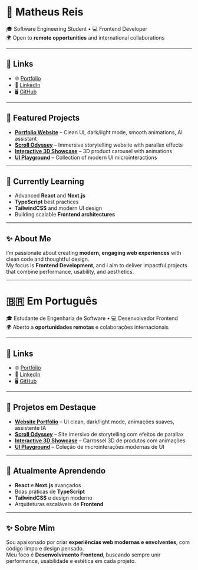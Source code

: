 # 👋 Matheus Reis

🎓 Software Engineering Student • 💻 Frontend Developer  
🌍 Open to **remote opportunities** and international collaborations  

---

## 🔗 Links
- 🌐 [Portfolio](https://matheushrz.github.io/matheus-portfolio)  
- 💼 [LinkedIn](https://www.linkedin.com/in/matheus-reis-bb38a7265)  
- 🖥️ [GitHub](https://github.com/Matheushrz)  

---

## 🚀 Featured Projects
- **[Portfolio Website](https://matheushrz.github.io/matheus-portfolio/)** – Clean UI, dark/light mode, smooth animations, AI assistant  
- **[Scroll Odyssey](https://github.com/Matheushrz/Scroll-Odyssey)** – Immersive storytelling website with parallax effects  
- **[Interactive 3D Showcase](https://github.com/Matheushrz/Interactive-3D-Showcase)** – 3D product carousel with animations  
- **[UI Playground](https://github.com/Matheushrz/UI-Playground)** – Collection of modern UI microinteractions  

---

## 🌱 Currently Learning
- Advanced **React** and **Next.js**  
- **TypeScript** best practices  
- **TailwindCSS** and modern UI design  
- Building scalable **Frontend architectures**  

---

## ✨ About Me
I’m passionate about creating **modern, engaging web experiences** with clean code and thoughtful design.  
My focus is **Frontend Development**, and I aim to deliver impactful projects that combine performance, usability, and aesthetics.  

---

# 🇧🇷 Em Português

🎓 Estudante de Engenharia de Software • 💻 Desenvolvedor Frontend  
🌍 Aberto a **oportunidades remotas** e colaborações internacionais  

---

## 🔗 Links
- 🌐 [Portfólio](https://matheushrz.github.io/matheus-portfolio)  
- 💼 [LinkedIn](https://www.linkedin.com/in/matheus-reis-bb38a7265)  
- 🖥️ [GitHub](https://github.com/Matheushrz)  

---

## 🚀 Projetos em Destaque
- **[Website Portfólio](https://matheushrz.github.io/matheus-portfolio/)** – UI clean, dark/light mode, animações suaves, assistente IA  
- **[Scroll Odyssey](https://github.com/Matheushrz/Scroll-Odyssey)** – Site imersivo de storytelling com efeitos de parallax  
- **[Interactive 3D Showcase](https://github.com/Matheushrz/Interactive-3D-Showcase)** – Carrossel 3D de produtos com animações  
- **[UI Playground](https://github.com/Matheushrz/UI-Playground)** – Coleção de microinterações modernas de UI  

---

## 🌱 Atualmente Aprendendo
- **React** e **Next.js** avançados  
- Boas práticas de **TypeScript**  
- **TailwindCSS** e design moderno  
- Arquiteturas escaláveis de **Frontend**  

---

## ✨ Sobre Mim
Sou apaixonado por criar **experiências web modernas e envolventes**, com código limpo e design pensado.  
Meu foco é **Desenvolvimento Frontend**, buscando sempre unir performance, usabilidade e estética em cada projeto.  
